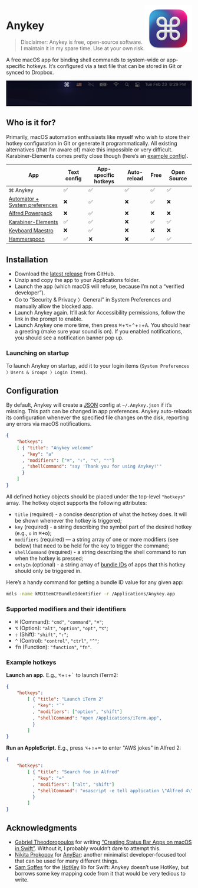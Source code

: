 <img src="Anykey/Assets.xcassets/AppIcon.appiconset/Icon-MacOS-128x128@2x.png" width="128" alt="Anykey App Icon" title="Anykey" align="right" style="background-color: #fff;">

# Anykey

> Disclaimer: Anykey is free, open-source software. I maintain it in my spare time. Use at your own risk.

A free macOS app for binding shell commands to system-wide or app-specific hotkeys. It’s configured via a text file that can be stored in Git or synced to Dropbox.

![Screenshot](/Screenshots/status_bar.png)

## Who is it for?

Primarily, macOS automation enthusiasts like myself who wish to store their hotkey configuration in Git or generate it programmatically. All existing alternatives (that I’m aware of) make this impossible or very difficult.
Karabiner-Elements comes pretty close though (here’s an [example config](https://gist.github.com/temochka/e2a765eed2175baad6d774471fc27e3e)).

| App                                | Text config | App-specific hotkeys | Auto-reload | Free | Open Source |
|------------------------------------|-------------|----------------------|-------------|------|-------------|
| ⌘ Anykey                           |      ✅     |     ✅                |     ✅      |  ✅  |      ✅      |
| [Automator + System preferences][] |      ❌     |     ✅                |     ❌      |  ✅  |      ❌      |
| [Alfred Powerpack][]               |      ❌     |     ✅                |     ❌      |  ❌  |      ❌      |
| [Karabiner-Elements][]             |      ✅     |     ✅                |     ❌      |  ✅  |      ✅      |
| [Keyboard Maestro][]               |      ❌     |     ✅                |     ❌      |  ❌  |      ❌      |
| [Hammerspoon][]                    |      ✅     |     ❌                |     ❌      |  ✅  |      ✅      |

[Automator + System preferences]: https://appleinsider.com/articles/18/03/14/how-to-create-keyboard-shortcuts-to-launch-apps-in-macos-using-automator
[Alfred Powerpack]: https://www.alfredapp.com/workflows/
[Keyboard Maestro]: https://www.keyboardmaestro.com/main/
[Hammerspoon]: http://www.hammerspoon.org
[Karabiner-Elements]: https://karabiner-elements.pqrs.org

## Installation

* Download the [latest release](https://github.com/temochka/Anykey/releases/latest) from GitHub.
* Unzip and copy the app to your Applications folder.
* Launch the app (which macOS will refuse, because I’m not a “verified developer”).
* Go to “Security & Privacy 〉General” in System Preferences and manually allow the blocked app.
* Launch Anykey again. It’ll ask for Accessibility permissions, follow the link in the prompt to enable.
* Launch Anykey one more time, then press <kbd>⌘</kbd>+<kbd>⌥</kbd>+<kbd>⌃</kbd>+<kbd>⇧</kbd>+<kbd>A</kbd>. You should hear a greeting (make sure your sound is on). If you enabled notifications, you should see a notification banner pop up.

### Launching on startup

To launch Anykey on startup, add it to your login items (`System Preferences 〉Users & Groups 〉Login Items`).

## Configuration

By default, Anykey will create a [JSON](https://en.wikipedia.org/wiki/JSON) config at `~/.Anykey.json` if it’s missing. This path can be changed in app preferences. Anykey auto-reloads its configuration whenever the specified file changes on the disk, reporting any errors via macOS notifications.

```json
{
    "hotkeys":
    [ { "title": "Anykey welcome"
      , "key": "a"
      , "modifiers": ["⌘", "⇧", "⌥", "⌃"]
      , "shellCommand": "say 'Thank you for using Anykey!'"
      }
    ]
}
```

All defined hotkey objects should be placed under the top-level `"hotkeys"` array. The hotkey object supports the following attributes:

* `title` (required) - a concise description of what the hotkey does. It will be shown whenever the hotkey is triggered;
* `key` (required) - a string describing the symbol part of the desired hotkey (e.g., `o` in <kbd>⌘+o</kbd>);
* `modifiers` (required) — a string array of one or more modifiers (see below) that need to be held for the key to trigger the command;
* `shellCommand` (required) - a string describing the shell command to run when the hotkey is pressed;
* `onlyIn` (optional) - a string array of [bundle IDs](https://developer.apple.com/documentation/appstoreconnectapi/bundle_ids) of apps that this hotkey should only be triggered in.

Here’s a handy command for getting a bundle ID value for any given app:

```bash
mdls -name kMDItemCFBundleIdentifier -r /Applications/Anykey.app
```

### Supported modifiers and their identifiers

* <kbd>⌘</kbd> (Command): `"cmd"`, `"command"`, `"⌘"`;
* <kbd>⌥</kbd> (Option): `"alt"`, `"option"`, `"opt"`, `"⌥"`;
* <kbd>⇧</kbd> (Shift): `"shift"`, `"⇧"`;
* <kbd>⌃</kbd> (Control): `"control"`, `"ctrl"`, `"^"`;
* <kbd>fn</kbd> (Function): `"function"`, `"fn"`.

### Example hotkeys

**Launch an app.** E.g., <kbd>⌥</kbd>+<kbd>⇧</kbd>+<kbd>`</kbd> to launch iTerm2:

```json
{
    "hotkeys":
        [ { "title": "Launch iTerm 2"
          , "key": "`"
          , "modifiers": ["option", "shift"]
          , "shellCommand": "open /Applications/iTerm.app",
          }
        ]
}
```

**Run an AppleScript.** E.g., press <kbd>⌥</kbd>+<kbd>⇧</kbd>+<kbd>=</kbd> to enter "AWS jokes" in Alfred 2:

```json
{
    "hotkeys":
        [ { "title": "Search foo in Alfred"
          , "key": "="
          , "modifiers": ["alt", "shift"]
          , "shellCommand": "osascript -e tell application \"Alfred 4\" to search \"AWS jokes\"",
          }
        ]
}
```

## Acknowledgments

* [Gabriel Theodoropoulos](https://serialcoder.dev/) for writing [“Creating Status Bar Apps on macOS in Swift”](https://www.appcoda.com/macos-status-bar-apps/). Without it, I probably wouldn’t dare to attempt this.
* [Nikita Prokopov](https://tonsky.me) for [AnyBar](https://github.com/tonsky/AnyBar): another minimalist developer-focused tool that can be used for many different things.
* [Sam Soffes](https://github.com/soffes) for the [HotKey](https://github.com/soffes/HotKey) lib for Swift: Anykey doesn’t use HotKey, but borrows some key mapping code from it that would be very tedious to write.
